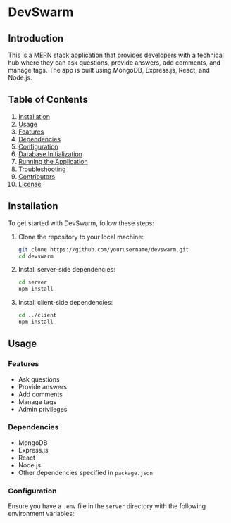 # DevSwarm

## Introduction

This is a MERN stack application that provides developers with a technical hub where they can ask questions, provide answers, add comments, and manage tags. The app is built using MongoDB, Express.js, React, and Node.js.

## Table of Contents

1. [Installation](#installation)
2. [Usage](#usage)
3. [Features](#features)
4. [Dependencies](#dependencies)
5. [Configuration](#configuration)
6. [Database Initialization](#database-initialization)
7. [Running the Application](#running-the-application)
8. [Troubleshooting](#troubleshooting)
9. [Contributors](#contributors)
10. [License](#license)

## Installation

To get started with DevSwarm, follow these steps:

1. Clone the repository to your local machine:
    ```sh
    git clone https://github.com/yourusername/devswarm.git
    cd devswarm
    ```

2. Install server-side dependencies:
    ```sh
    cd server
    npm install
    ```

3. Install client-side dependencies:
    ```sh
    cd ../client
    npm install
    ```

## Usage

### Features

- Ask questions
- Provide answers
- Add comments
- Manage tags
- Admin privileges

### Dependencies

- MongoDB
- Express.js
- React
- Node.js
- Other dependencies specified in `package.json`

### Configuration

Ensure you have a `.env` file in the `server` directory with the following environment variables:


